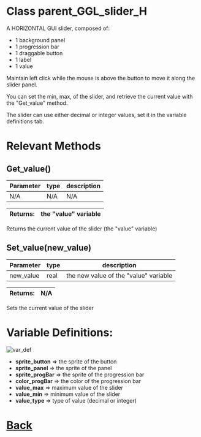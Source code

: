 # Class parent_GGL_slider_H

A HORIZONTAL GUI slider, composed of:
- 1 background panel
- 1 progression bar
- 1 draggable button
- 1 label
- 1 value

Maintain left click while the mouse is above the button to move it along the slider panel.

You can set the min, max, of the slider, and retrieve the current value with the "Get_value" method.

The slider can use either decimal or integer values, set it in the variable definitions tab.

# Relevant Methods

## Get_value()

| Parameter   |  type   |              description                   |
|--           |       --|--                                          |
|  N/A  |   N/A   |  N/A    |

| Returns:  |  the "value" variable                                  |
|--         |                                                      --|

Returns the current value of the slider (the "value" variable)

## Set_value(new_value)

| Parameter   |  type   |              description                   |
|--           |       --|--                                          |
|  new_value  |   real   |  the new value of the "value" variable    |

| Returns:  |         N/A |
|--         |                             --|

Sets the current value of the slider

# Variable Definitions:

![var_def](https://github.com/Ced30/GML-GUI-Library-GGL-Documentation/blob/main/Images/API/GGL_instance/parent_GGL_slider_H.png)

- **sprite_button**  => the sprite of the button
- **sprite_panel**   => the sprite of the panel
- **sprite_progBar** => the sprite of the progression bar
- **color_progBar**  => the color of the progression bar
- **value_max**      => maximum value of the slider
- **value_min**      => minimum value of the slider
- **value_type**     => type of value (decimal or integer)

# [Back](https://github.com/Ced30/GML-GUI-Library-GGL-Documentation/blob/main/API/Instance%20Classes.md)
